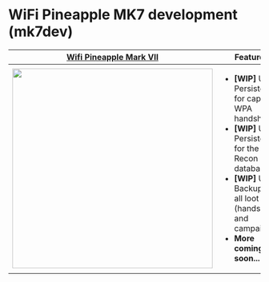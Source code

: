  # WiFi Pineapple MK7 development (mk7dev)
| [Wifi Pineapple Mark VII](https://shop.hak5.org/products/wifi-pineapple) | Features |
| ---- | ---- |
| <img src="https://drive.google.com/uc?export=view&id=1N39abHVolebXgMqnvMxkswjJgOCPxYrI" height="400" width="400"> | <ul><li><b>[WIP]</b> USB Persistence for captured WPA handshakes </li><li><b>[WIP]</b> USB Persistence for the Recon database</li><li><b>[WIP]</b> USB Backup for all loot (handshakes and campaigns)</li><li><b>More coming soon...</b></ul> |
